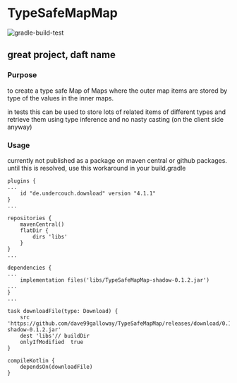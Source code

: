 # TypeSafeMapMap

![gradle-build-test](https://github.com/dave99galloway/TypeSafeMapMap/workflows/gradle-build-test/badge.svg)
## great project, daft name

### Purpose
to create a type safe Map of Maps where the outer map items are stored by type of the values in the inner maps.

in tests this can be used to store lots of related items of different types and retrieve them using type inference and no nasty casting (on the client side anyway)

### Usage 
currently not published as a package on maven central or github packages. until this is resolved, use this workaround in your build.gradle

```$groovy
plugins {
...
    id "de.undercouch.download" version "4.1.1"
}
...

repositories {
    mavenCentral()
    flatDir {
        dirs 'libs'
    }
}
...

dependencies {
...
    implementation files('libs/TypeSafeMapMap-shadow-0.1.2.jar')
...
}
...

task downloadFile(type: Download) {
    src 'https://github.com/dave99galloway/TypeSafeMapMap/releases/download/0.1.2/TypeSafeMapMap-shadow-0.1.2.jar'
    dest 'libs'// buildDir
    onlyIfModified  true
}

compileKotlin {
    dependsOn(downloadFile)
}
```